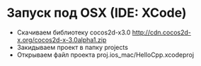 # Запуск под OSX (IDE: XCode)
- Скачиваем библиотеку cocos2d-x3.0 http://cdn.cocos2d-x.org/cocos2d-x-3.0alpha1.zip
- Закидываем проект в папку projects
- Открываем файл проекта proj.ios_mac/HelloCpp.xcodeproj

